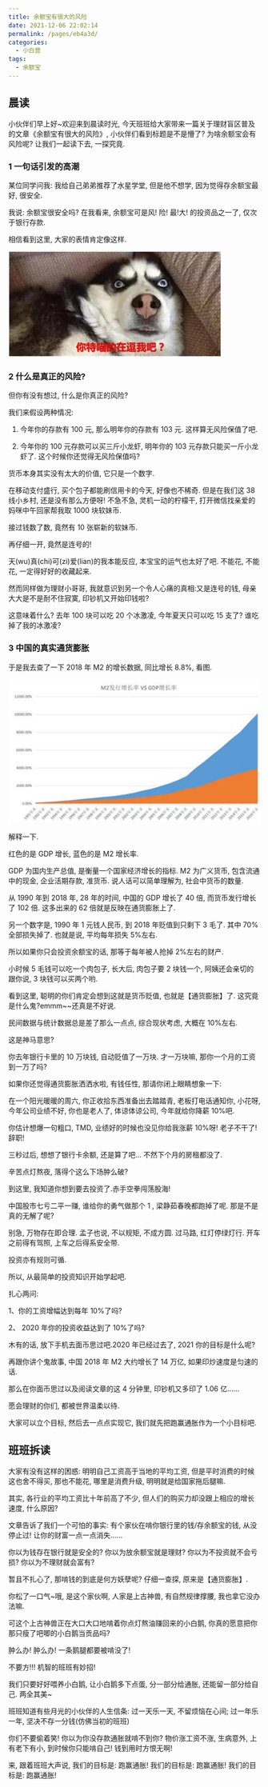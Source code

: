 ```yaml
---
title: 余额宝有很⼤的⻛险
date: 2021-12-06 22:02:14
permalink: /pages/eb4a3d/
categories:
  - 小白营
tags:
  - 余额宝
---
```


## 晨读

⼩伙伴们早上好~欢迎来到晨读时光, 今天班班给⼤家带来⼀篇关于理财盲区普及的⽂章《余额宝有很⼤的⻛险》, ⼩伙伴们看到标题是不是懵了? 为啥余额宝会有⻛险呢? 让我们⼀起读下去, ⼀探究竟.

### 1 ⼀句话引发的⾼潮

某位同学问我: 我给⾃⼰弟弟推荐了⽔星学堂, 但是他不想学, 因为觉得存余额宝最好, 很安全.

我说: 余额宝很安全吗? 在我看来, 余额宝可是⻛! 险! 最!⼤! 的投资品之⼀了, 仅次于银⾏存款.

相信看到这⾥, ⼤家的表情肯定像这样.

![](../.vuepress/public/img/camp/009.png)

### 2 什么是真正的⻛险?

但你有没有想过, 什么是你真正的⻛险?

我们来假设两种情况:

1. 今年你的存款有 100 元, 那么明年你的存款有 103 元. 这样算⽆⻛险保值了吧.

2. 今年你的 100 元存款可以买三⽄⼩⻰虾, 明年你的 103 元存款只能买⼀⽄⼩⻰虾了. 这个时候你还觉得⽆⻛险保值吗?

货币本身其实没有太⼤的价值, 它只是⼀个数字.

在移动⽀付盛⾏, 买个包⼦都能刷信⽤卡的今天, 好像也不稀奇. 但是在我们这 38 线⼩乡村, 还是没有那么⽅便呀! 不急不急, 灵机⼀动的柠檬⼲, 打开微信找亲爱的妈咪中午回家帮我取 1000 块软妹币.

接过钱数了数, 竟然有 10 张崭新的软妹币.

再仔细⼀开, 竟然是连号的!

天(wu)真(chi)可(zi)爱(lian)的我本能反应, 本宝宝的运⽓也太好了吧. 不能花, 不能花, ⼀定得好好的收藏起来.

然⽽同样做为理财⼩哥哥, 我就意识到另⼀个令⼈⼼痛的真相:⼜是连号的钱, ⺟亲⼤⼤是不是耐不住寂寞, 印钞机⼜开始印钱啦?

这意味着什么? 去年 100 块可以吃 20 个冰激凌, 今年夏天只可以吃 15 ⽀了? 谁吃掉了我的冰激凌?

### 3 中国的真实通货膨胀

于是我去查了⼀下 2018 年 M2 的增⻓数据, 同⽐增⻓ 8.8%, 看图.

![](../.vuepress/public/img/camp/010.png)

解释⼀下.

红⾊的是 GDP 增⻓, 蓝⾊的是 M2 增⻓率.

GDP 为国内⽣产总值, 是衡量⼀个国家经济增⻓的指标. M2 为⼴义货币, 包含流通中的现⾦, 企业活期存款, 准货币. 说⼈话可以简单理解为, 社会中货币的数量.

从 1990 年到 2018 年, 28 年的时间, 中国的 GDP 增⻓了 40 倍, ⽽货币发⾏增⻓了 102 倍. 这多出来的 62 倍就是反映在通货膨胀上了.

另⼀个数字是, 1990 年 1 元钱⼈⺠币, 到 2018 年贬值到只剩下 3 ⽑了. 其中 70%全部损失掉了. 也就是说, 平均每年损失 5%左右.

所以如果你只会投资余额宝的话, 那等于每年被⼈抢掉 2%左右的财产.

⼩时候 5 ⽑钱可以吃⼀个⾁包⼦, ⻓⼤后, ⾁包⼦要 2 块钱⼀个, 阿姨还会亲切的跟你说, 3 块钱可以买两个哟.

看到这⾥, 聪明的你们肯定会想到这就是货币贬值, 也就是【通货膨胀】了. 这究竟是什么⻤?emmm~~还真是不好说.

⺠间数据与统计数据总是差了那么⼀点点, 综合现状考虑, ⼤概在 10%左右.

这是神⻢意思?

你去年银⾏卡⾥的 10 万块钱, ⾃动贬值了⼀万块. 才⼀万块嘛, 那你⼀个⽉的⼯资到⼀万了吗?

如果你还觉得通货膨胀洒洒⽔啦, 有钱任性, 那请你闭上眼睛想象⼀下:

在⼀个阳光暖暖的周六, 你正收拾东⻄准备出去踏踏⻘, ⽼板打电话通知你, ⼩花呀, 今年公司业绩不好, 你也是⽼⼈了, 体谅体谅公司, 今年就给你降薪 10%吧.

你估计想爆⼀句粗⼝, TMD, 业绩好的时候也没⻅你给我涨薪 10%呀! ⽼⼦不⼲了! 辞职!

三秒过后, 想想了银⾏卡余额, 还是算了吧... 不然下个⽉的房租都没了.

⾟苦点灯熬夜, 落得个这么下场肿么破?

到这⾥, 我知道你想到要去投资了.⾚⼿空拳闯荡股海!

中国股市七亏⼆平⼀赚, 谁给你的勇⽓做那个 1 , 梁静茹春晚都跑掉了呢. 那是不是真的⽆解了呢?

别急, 万物存在即合理. 孟⼦也说, 不以规矩, 不成⽅圆. 过⻢路, 红灯停绿灯⾏. 开⻋之前得有驾照, 上⻋之后得系安全带.

投资亦有规则可循.

所以, 从最简单的投资知识开始学起吧.

扎⼼两问:

1、你的⼯资增幅达到每年 10%了吗?

2、 2020 年你的投资收益达到了 10%了吗?

⽊有的话, 放下⼿机去⾯币思过吧.2020 年已经过去了, 2021 你的⽬标是什么呢?

再跟你讲个⻤故事, 中国 2018 年 M2 ⼤约增⻓了 14 万亿, 如果印炒速度是匀速的话.

那么在你⾯币思过以及阅读⽂章的这 4 分钟⾥, 印钞机⼜多印了 1.06 亿……

愿会理财的你们, 都被世界温柔以待.

⼤家可以⽴个⽬标, 然后去⼀点点实现它, 我们就先把跑赢通胀作为⼀个⼩⽬标吧.

## 班班拆读

大家有没有这样的困惑: 明明自己工资高于当地的平均工资, 但是平时消费的时候这也舍不得买, 那也不能花, 哪里是消费升级, 明明就是给国家拖后腿嘛.

其实, 各行业的平均工资比十年前高了不少, 但人们的购买力却没跟上相应的增长速度, 什么原因?

文章告诉了我们一个可怕的事实: 有个家伙在啃你银行里的钱/存余额宝的钱, 从没停止过! 让你的财富一点一点消失……

你以为钱存在银行就是安全的? 你以为放余额宝就是理财? 你以为不投资就不会亏损? 你以为不理财就会富有?

暂且不扎心了, 那啃钱的到底是何方妖孽呢? 仔细一查探, 原来是【通货膨胀】.

你松了一口气~哦, 是这个家伙啊, 人家是上古神兽, 有自然规律撑腰, 我也拿它没办法嘛.

可这个上古神兽正在大口大口地啃着你点灯熬油赚回来的小白鹅, 你真的愿意把你那只瘦了吧唧的小白鹅当贡品吗?

肿么办! 肿么办! 一条鹅腿都要被啃没了!

不要方!!! 机智的班班有妙招!

我们只要好好喂养小白鹅, 让小白鹅多下点蛋, 分一部分给通胀, 还能留一部分给自己. 两全其美~

班班知道有些月光的小伙伴的人生信条: 过一天乐一天, 不留烦恼在心间; 过一年乐一年, 坚决不存一分钱(仿佛当初的班班)

你们不要偷着笑! 你以为你没存款通胀就啃不到你? 物价涨工资不涨, 生病意外, 上有老下有小, 到时候你只能啃自己! 钱到用时方恨无啊!

来, 跟着班班大声说, 我们的目标是: 跑赢通胀! 我们的目标是: 跑赢通胀! 我们的目标是: 跑赢通胀!
